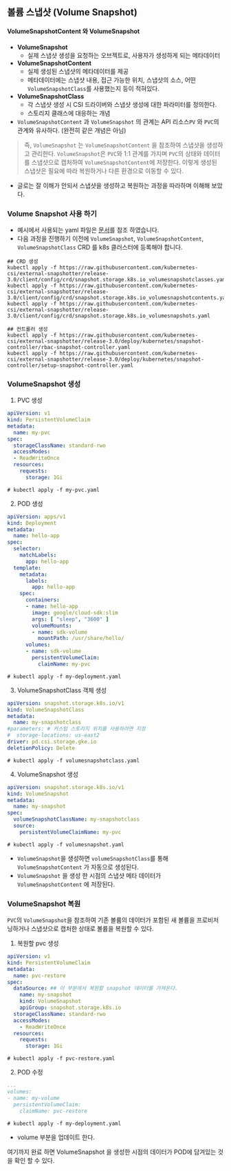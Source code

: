 ## 볼륨 스냅샷 (Volume Snapshot)

#### VolumeSnapshotContent 와 VolumeSnapshot

- **VolumeSnapshot** 
  - 실제 스냅샷 생성을 요청하는 오브젝트로, 사용자가 생성하게 되는 메타데이터
- **VolumeSnapshotContent**
  - 실제 생성된 스냅샷의 메타데이터를 제공
  - 메타데이터에는 스냅샷 내용, 접근 가능한 위치, 스냅샷의 소스, 어떤 `VolumeSnapshotClass`를 사용했는지 등이 적혀있다.
- **VolumeSnapshotClass**
  - 각 스냅샷 생성 시 CSI 드라이버와 스냅샷 생성에 대한 파라미터를 정의한다.
  - 스토리지 클래스에 대응하는 개념
- `VolumeSnapshotContent` 과 `VolumeSnapshot` 의 관계는 API 리소스`PV` 와 `PVC`의 관계와 유사하다. (완전히 같은 개념은 아님)

>  즉, `VolumeSnapshot` 는 `VolumeSnapshotContent` 을 참조하여 스냅샷을 생성하고 관리한다. `VolumeSnapshot`은 `PVC`와 1:1 관계를 가지며 `PVC`의 상태와 데이터를 스냅샷으로 캡처하여 `VolumeSnapshotContent`에 저장한다. 이렇게 생성된 스냅샷은 필요에 따라 복원하거나 다른 환경으로 이동할 수 있다.

- 글로는 잘 이해가 안되서 스냅샷을 생성하고 복원하는 과정을 따라하며 이해해 보았다.

### Volume Snapshot 사용 하기

- 예시에서 사용되는 yaml 파일은 [문서](https://cloud.google.com/kubernetes-engine/docs/how-to/persistent-volumes/volume-snapshots?hl=ko#v1)를 참조 하였습니다.
- 다음 과정을 진행하기 이전에 `VolumeSnapshot`, `VolumeSnapshotContent`, `VolumeSnapshotClass` CRD 를 k8s 클러스터에 등록해야 합니다.

```
## CRD 생성
kubectl apply -f https://raw.githubusercontent.com/kubernetes-csi/external-snapshotter/release-3.0/client/config/crd/snapshot.storage.k8s.io_volumesnapshotclasses.yaml
kubectl apply -f https://raw.githubusercontent.com/kubernetes-csi/external-snapshotter/release-3.0/client/config/crd/snapshot.storage.k8s.io_volumesnapshotcontents.yaml
kubectl apply -f https://raw.githubusercontent.com/kubernetes-csi/external-snapshotter/release-3.0/client/config/crd/snapshot.storage.k8s.io_volumesnapshots.yaml

## 컨트롤러 생성
kubectl apply -f https://raw.githubusercontent.com/kubernetes-csi/external-snapshotter/release-3.0/deploy/kubernetes/snapshot-controller/rbac-snapshot-controller.yaml
kubectl apply -f https://raw.githubusercontent.com/kubernetes-csi/external-snapshotter/release-3.0/deploy/kubernetes/snapshot-controller/setup-snapshot-controller.yaml
```

### VolumeSnapshot 생성

1. PVC 생성

```yaml
apiVersion: v1
kind: PersistentVolumeClaim
metadata:
  name: my-pvc
spec:
  storageClassName: standard-rwo
  accessModes:
  - ReadWriteOnce
  resources:
    requests:
      storage: 1Gi
```

```
# kubectl apply -f my-pvc.yaml
```

2. POD 생성

```yaml
apiVersion: apps/v1
kind: Deployment
metadata:
  name: hello-app
spec:
  selector:
    matchLabels:
      app: hello-app
  template:
    metadata:
      labels:
        app: hello-app
    spec:
      containers:
      - name: hello-app
        image: google/cloud-sdk:slim
        args: [ "sleep", "3600" ]
        volumeMounts:
        - name: sdk-volume
          mountPath: /usr/share/hello/
      volumes:
      - name: sdk-volume
        persistentVolumeClaim:
          claimName: my-pvc
```

```
# kubectl apply -f my-deployment.yaml
```

3. VolumeSnapshotClass 객체 생성

```yaml
apiVersion: snapshot.storage.k8s.io/v1
kind: VolumeSnapshotClass
metadata:
  name: my-snapshotclass
#parameters: # 커스텀 스토리지 위치를 사용하려면 지정 
#  storage-locations: us-east2
driver: pd.csi.storage.gke.io
deletionPolicy: Delete
```

```
# kubectl apply -f volumesnapshotclass.yaml
```

4.  VolumeSnapshot 생성

```yaml
apiVersion: snapshot.storage.k8s.io/v1
kind: VolumeSnapshot
metadata:
  name: my-snapshot
spec:
  volumeSnapshotClassName: my-snapshotclass
  source:
    persistentVolumeClaimName: my-pvc
```

```
# kubectl apply -f volumesnapshot.yaml
```

- `VolumeSnapshot`을 생성하면 `volumeSnapshotClass`를 통해 `VolumeSnapshotContent` 가 자동으로 생성된다.
- `VolumeSnapshot` 을 생성 한 시점의 스냅샷 메타 데이터가 `VolumeSnapshotContent` 에 저장된다.

### VolumeSnapshot 복원

`PVC`의 `VolumeSnapshot`을 참조하여 기존 볼륨의 데이터가 포함된 새 볼륨을 프로비저닝하거나 스냅샷으로 캡처한 상태로 볼륨을 복원할 수 있다.

1. 복원할 pvc 생성

```yaml
apiVersion: v1
kind: PersistentVolumeClaim
metadata:
  name: pvc-restore
spec:
  dataSource: ## 이 부분에서 복원할 snapshot 데이터를 가져온다.
    name: my-snapshot
    kind: VolumeSnapshot
    apiGroup: snapshot.storage.k8s.io
  storageClassName: standard-rwo
  accessModes:
    - ReadWriteOnce
  resources:
    requests:
      storage: 1Gi
```

```
# kubectl apply -f pvc-restore.yaml
```

2. POD 수정

```yaml
...
volumes:
- name: my-volume
  persistentVolumeClaim:
    claimName: pvc-restore
```

```
# kubectl apply -f my-deployment.yaml
```

- volume 부분을 업데이트 한다.



여기까지 완료 하면 VolumeSnapshot 을 생성한 시점의 데이터가 POD에 담겨있는 것을 확인 할 수 있다.